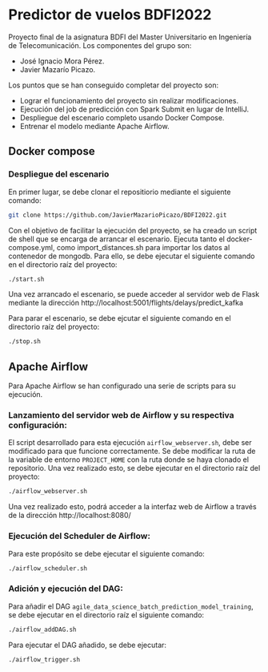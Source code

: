 # Predictor de vuelos BDFI2022

Proyecto final de la asignatura BDFI del Master Universitario en Ingeniería de Telecomunicación. Los componentes del grupo son:

- José Ignacio Mora Pérez.
- Javier Mazarío Picazo.

Los puntos que se han conseguido completar del proyecto son:

- Lograr el funcionamiento del proyecto sin realizar modificaciones.
- Ejecución del job de predicción con Spark Submit en lugar de IntelliJ.
- Despliegue del escenario completo usando Docker Compose.
- Entrenar el modelo mediante Apache Airflow.


## Docker compose

### Despliegue del escenario

En primer lugar, se debe clonar el repositiorio mediante el siguiente comando:

```sh
git clone https://github.com/JavierMazarioPicazo/BDFI2022.git
```

Con el objetivo de facilitar la ejecución del proyecto, se ha creado un script de shell que se encarga de arrancar el escenario. Ejecuta tanto el docker-compose.yml, como import_distances.sh para importar los datos al contenedor de mongodb. Para ello, se debe ejecutar el siguiente comando en el directorio raíz del proyecto:

```sh
./start.sh
```
Una vez arrancado el escenario, se puede acceder al servidor web de Flask mediante la dirección http://localhost:5001/flights/delays/predict_kafka

Para parar el escenario, se debe ejcutar el siguiente comando en el directorio raíz del proyecto:

```sh
./stop.sh
```

## Apache Airflow

Para Apache Airflow se han configurado una serie de scripts para su ejecución.

### Lanzamiento del servidor web de Airflow y su respectiva configuración:

El script desarrollado para esta ejecución `airflow_webserver.sh`, debe ser modificado para que funcione correctamente. Se debe modificar la ruta de la variable de entorno `PROJECT_HOME` con la ruta donde se haya clonado el repositorio. Una vez realizado esto, se debe ejecutar en el directorio raíz del proyecto:

```sh
./airflow_webserver.sh
```
Una vez realizado esto, podrá acceder a la interfaz web de Airflow a través de la dirección http://localhost:8080/

### Ejecución del Scheduler de Airflow:

Para este propósito se debe ejecutar el siguiente comando:

```sh
./airflow_scheduler.sh
```

### Adición y ejecución del DAG:

Para añadir el DAG `agile_data_science_batch_prediction_model_training`, se debe ejecutar en el directorio raíz el siguiente comando:

```sh
./airflow_addDAG.sh
```

Para ejecutar el DAG añadido, se debe ejecutar:

```sh
./airflow_trigger.sh
```
